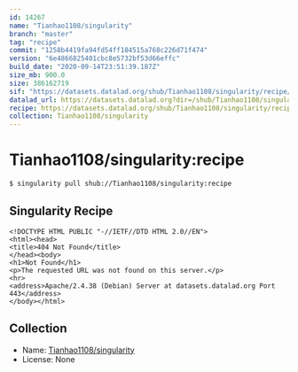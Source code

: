```yaml
---
id: 14267
name: "Tianhao1108/singularity"
branch: "master"
tag: "recipe"
commit: "1258b4419fa94fd54ff184515a768c226d71f474"
version: "6e4866825401cbc8e5732bf53d66effc"
build_date: "2020-09-14T23:51:39.187Z"
size_mb: 900.0
size: 386162719
sif: "https://datasets.datalad.org/shub/Tianhao1108/singularity/recipe/2020-09-14-1258b441-6e486682/6e4866825401cbc8e5732bf53d66effc.sif"
datalad_url: https://datasets.datalad.org?dir=/shub/Tianhao1108/singularity/recipe/2020-09-14-1258b441-6e486682/
recipe: https://datasets.datalad.org/shub/Tianhao1108/singularity/recipe/2020-09-14-1258b441-6e486682/Singularity
collection: Tianhao1108/singularity
---
```


# Tianhao1108/singularity:recipe

```bash
$ singularity pull shub://Tianhao1108/singularity:recipe
```

## Singularity Recipe

```singularity
<!DOCTYPE HTML PUBLIC "-//IETF//DTD HTML 2.0//EN">
<html><head>
<title>404 Not Found</title>
</head><body>
<h1>Not Found</h1>
<p>The requested URL was not found on this server.</p>
<hr>
<address>Apache/2.4.38 (Debian) Server at datasets.datalad.org Port 443</address>
</body></html>
```

## Collection

 - Name: [Tianhao1108/singularity](https://github.com/Tianhao1108/singularity)
 - License: None

